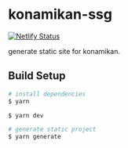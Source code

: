 # konamikan-ssg

[![Netlify Status](https://api.netlify.com/api/v1/badges/60a8dba5-3b3f-46af-85cb-a554152ab5db/deploy-status)](https://app.netlify.com/sites/private-unsweets/deploys)

generate static site for konamikan.

## Build Setup

```bash
# install dependencies
$ yarn

$ yarn dev

# generate static project
$ yarn generate
```
